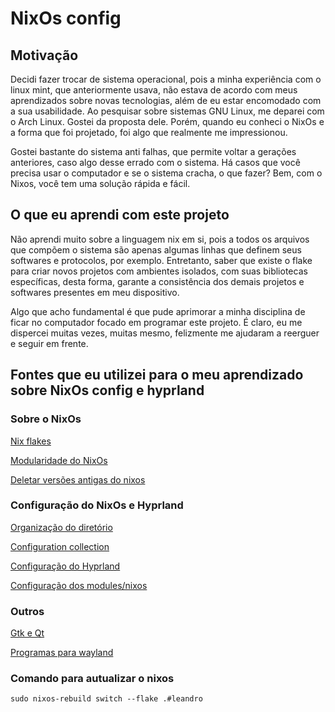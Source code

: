 # NixOs config

## Motivação 
Decidi fazer trocar de sistema operacional, pois a minha experiência com o linux mint, que anteriormente usava, não estava de acordo com meus aprendizados sobre novas tecnologias, além de eu estar encomodado com a sua usabilidade. Ao pesquisar sobre sistemas GNU Linux, me deparei com o Arch Linux. Gostei da proposta dele. Porém, quando eu conheci o NixOs e a forma que foi projetado, foi algo que realmente me impressionou. 

Gostei bastante do sistema anti falhas, que permite voltar a gerações anteriores, caso algo desse errado com o sistema. Há casos que você precisa usar o computador e se o sistema cracha, o que fazer? Bem, com o Nixos, você tem uma solução rápida e fácil.

## O que eu aprendi com este projeto
Não aprendi muito sobre a linguagem nix em si, pois a todos os arquivos que compõem o sistema são apenas algumas linhas que definem seus softwares e protocolos, por exemplo. Entretanto, saber que existe o flake para criar novos projetos com ambientes isolados, com suas bibliotecas específicas, desta forma, garante a consistência dos demais projetos e softwares presentes em meu dispositivo.

Algo que acho fundamental é que pude aprimorar a minha disciplina de ficar no computador focado em programar este projeto. É claro, eu me dispercei muitas vezes, muitas mesmo, felizmente me ajudaram a reerguer e seguir em frente.

## Fontes que eu utilizei para o meu aprendizado sobre NixOs config e hyprland

### Sobre o NixOs

[Nix flakes](https://www.youtube.com/watch?v=S3VBi6kHw5c&list=PLko9chwSoP-15ZtZxu64k_CuTzXrFpxPE&index=2)

[Modularidade do NixOs](https://www.youtube.com/watch?v=bV3hfalcSKs)

[Deletar versões antigas do nixos](https://medium.com/thelinux/how-to-remove-old-generations-of-nixos-b072db4ad01e)

### Configuração do NixOs e Hyprland

[Organização do diretório](https://github.com/Frost-Phoenix/nixos-config)

[Configuration collection](https://nixos.wiki/wiki/Configuration_Collection)

[Configuração do Hyprland](https://github.com/justinlime/dotfiles/tree/main/nix/users/brimstone)

[Configuração dos modules/nixos](https://github.com/XNM1/linux-nixos-hyprland-config-dotfiles/tree/main)

### Outros 

[Gtk e Qt](https://www.youtube.com/watch?v=O-VGFH3eMhY)

[Programas para wayland](https://github.com/natpen/awesome-wayland?tab=readme-ov-file)

### Comando para autualizar o nixos
`sudo nixos-rebuild switch --flake .#leandro`
